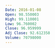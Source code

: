```yaml
---
Date: 2016-01-08
Open: 98.550003
High: 99.110001
Low: 96.760002
Close: 96.959999
Adj Close: 92.612358
Volume: 70798000
---
```

